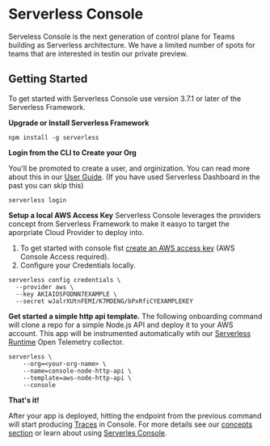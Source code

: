 <!--
title: Overview
menuText: Overview
description: 
menuOrder: 1
-->

# Serverless Console

Serveless Console is the next generation of control plane for Teams building as
Serverless architecture. We have a limited number of spots for teams that are
interested in testin our private preview. 

## Getting Started

To get started with Serverless Console use version 3.7.1 or later of the
Serverless Framework. 

**Upgrade or Install Serverless Framework**

```text
npm install -g serverless
```

**Login from the CLI to Create your Org**

You'll be promoted to create a user, and orginization. You can read
more about this in our [User Guide](./using/). (If you have used
Serverless Dashboard in the past you can skip this)

```text
serverless login
```

**Setup a local AWS Access Key**
Serverless Console leverages the providers concept from
Serverless Framework to make it easyo to target the aporpriate
Cloud Provider to deploy into. 

1. To get started with console fist [create an AWS access key](https://www.youtube.com/watch?v=KngM5bfpttA)
(AWS Console Access required).
1. Configure your Credentials locally.

```text
serverless config credentials \
  --provider aws \
  --key AKIAIOSFODNN7EXAMPLE \
  --secret wJalrXUtnFEMI/K7MDENG/bPxRfiCYEXAMPLEKEY
```

**Get started a simple http api template.**
The following onboarding command will clone a repo
for a simple Node.js API and deploy it to your
AWS account. This app will be instrumented
automatically wtih our [Serverless Runtime](./concepts)
Open Telemetry collector. 

```text
serverless \
    --org=<your-org-name> \
    --name=console-node-http-api \
    --template=aws-node-http-api \
    --console
```

**That's it!**

After your app is deployed, hitting the endpoint from the previous command
will start producing [Traces](traces.md) in Console. For more details see 
our [concepts section](./concepts) or learn about using [Serverles Console](./using/).
